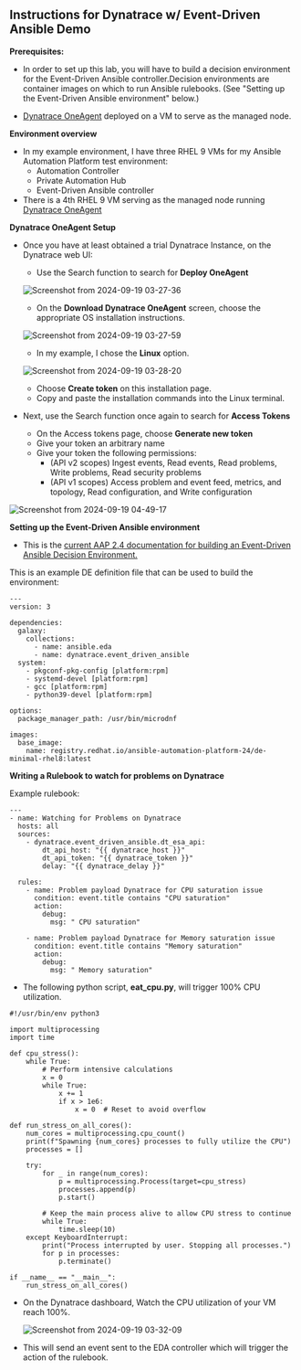 ## Instructions for Dynatrace w/ Event-Driven Ansible Demo

**Prerequisites:**
- In order to set up this lab, you will have to build a decision environment for the Event-Driven Ansible controller.Decision environments are container images on which to run Ansible rulebooks. (See "Setting up the Event-Driven Ansible environment" below.)

- [Dynatrace OneAgent](https://www.dynatrace.com/platform/oneagent/) deployed on a VM to serve as the managed node.

**Environment overview**

- In my example environment, I have three RHEL 9 VMs for my Ansible Automation Platform test environment:
  - Automation Controller
  - Private Automation Hub
  - Event-Driven Ansible controller
- There is a 4th RHEL 9 VM serving as the managed node running [Dynatrace OneAgent](https://www.dynatrace.com/platform/oneagent/)

**Dynatrace OneAgent Setup**
- Once you have at least obtained a trial Dynatrace Instance, on the Dynatrace web UI:

  - Use the Search function to search for **Deploy OneAgent**

  ![Screenshot from 2024-09-19 03-27-36](https://github.com/user-attachments/assets/ba285338-c3eb-4669-af10-31fa309581f4)

  - On the **Download Dynatrace OneAgent** screen, choose the appropriate OS installation instructions.

  ![Screenshot from 2024-09-19 03-27-59](https://github.com/user-attachments/assets/0614d3e9-02f4-4740-818a-96f766d1c00b)

  - In my example, I chose the **Linux** option.

  ![Screenshot from 2024-09-19 03-28-20](https://github.com/user-attachments/assets/901aaedf-2326-40ae-b8c9-a98dbeececd9)

  - Choose **Create token** on this installation page.
  - Copy and paste the installation commands into the Linux terminal.

- Next, use the Search function once again to search for **Access Tokens**
  - On the Access tokens page, choose **Generate new token**
  - Give your token an arbitrary name
  - Give your token the following permissions:
    - (API v2 scopes) Ingest events, Read events, Read problems, Write problems, Read security problems
    - (API v1 scopes) Access problem and event feed, metrics, and topology, Read configuration, and Write configuration

![Screenshot from 2024-09-19 04-49-17](https://github.com/user-attachments/assets/b8dfefa7-2d76-4a18-ba6d-41515b5169ad)


**Setting up the Event-Driven Ansible environment**
- This is the [current AAP 2.4 documentation for building an Event-Driven Ansible Decision Environment.](https://docs.redhat.com/en/documentation/red_hat_ansible_automation_platform/2.4/html/event-driven_ansible_controller_user_guide/eda-decision-environments#eda-decision-environments)

This is an example DE definition file that can be used to build the environment:

~~~
---
version: 3

dependencies:
  galaxy:
    collections:
      - name: ansible.eda
      - name: dynatrace.event_driven_ansible
  system:
    - pkgconf-pkg-config [platform:rpm]
    - systemd-devel [platform:rpm]
    - gcc [platform:rpm]
    - python39-devel [platform:rpm]

options:
  package_manager_path: /usr/bin/microdnf

images:
  base_image:
    name: registry.redhat.io/ansible-automation-platform-24/de-minimal-rhel8:latest
~~~

**Writing a Rulebook to watch for problems on Dynatrace**

Example rulebook:

~~~
---
- name: Watching for Problems on Dynatrace
  hosts: all
  sources:
    - dynatrace.event_driven_ansible.dt_esa_api:
        dt_api_host: "{{ dynatrace_host }}"
        dt_api_token: "{{ dynatrace_token }}"
        delay: "{{ dynatrace_delay }}"

  rules:
    - name: Problem payload Dynatrace for CPU saturation issue
      condition: event.title contains "CPU saturation"
      action:
        debug:
          msg: " CPU saturation"

    - name: Problem payload Dynatrace for Memory saturation issue
      condition: event.title contains "Memory saturation"
      action:
        debug:
          msg: " Memory saturation"
~~~

- The following python script, **eat_cpu.py**, will trigger 100% CPU utilization.

~~~
#!/usr/bin/env python3

import multiprocessing
import time

def cpu_stress():
    while True:
        # Perform intensive calculations
        x = 0
        while True:
            x += 1
            if x > 1e6:
                x = 0  # Reset to avoid overflow

def run_stress_on_all_cores():
    num_cores = multiprocessing.cpu_count()
    print(f"Spawning {num_cores} processes to fully utilize the CPU")
    processes = []

    try:
        for _ in range(num_cores):
            p = multiprocessing.Process(target=cpu_stress)
            processes.append(p)
            p.start()

        # Keep the main process alive to allow CPU stress to continue
        while True:
            time.sleep(10)
    except KeyboardInterrupt:
        print("Process interrupted by user. Stopping all processes.")
        for p in processes:
            p.terminate()

if __name__ == "__main__":
    run_stress_on_all_cores()
~~~

- On the Dynatrace dashboard, Watch the CPU utilization of your VM reach 100%.

  ![Screenshot from 2024-09-19 03-32-09](https://github.com/user-attachments/assets/17200abe-f5f1-4b37-990d-ae66977949d1)


- This will send an event sent to the EDA controller which will trigger the action of the rulebook.
